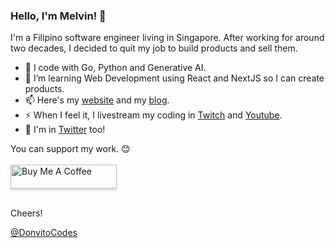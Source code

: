 ### Hello, I'm Melvin! 👋

I'm a Filipino software engineer living in Singapore. After working for around two decades, I decided to quit my job to build products and sell them.

- 🔭 I code with Go, Python and Generative AI. 
- 🌱 I’m learning Web Development using React and NextJS so I can create products.
- 📫 Here's my [website](donvitocodes.com) and my [blog](blog.donvitocodes.com).
- ⚡ When I feel it, I livestream my coding in [Twitch](twitch.tv/donvitocodes) and [Youtube](youtube.com/donvitocodes).
- 💬 I'm in [Twitter](x.com/donvito) too!

You can support my work. 😊 <br/><br/>
<a href="https://www.buymeacoffee.com/donvitocodes" target="_blank"><img src="https://cdn.buymeacoffee.com/buttons/v2/default-yellow.png" alt="Buy Me A Coffee" style="height: 38px !important;width: 170px !important;box-shadow: 0px 3px 2px 0px rgba(190, 190, 190, 0.5) !important;-webkit-box-shadow: 0px 3px 2px 0px rgba(190, 190, 190, 0.5) !important;" ></a><br/><br/>

Cheers!

[@DonvitoCodes](donvitocodes.com)

<!--
**donvito/donvito** is a ✨ _special_ ✨ repository because its `README.md` (this file) appears on your GitHub profile.

Here are some ideas to get you started:

- 🔭 I’m currently working on ...
- 🌱 I’m currently learning ...
- 👯 I’m looking to collaborate on ...
- 🤔 I’m looking for help with ...
- 💬 Ask me about ...
- 📫 How to reach me: ...
- 😄 Pronouns: ...
- ⚡ Fun fact: ...
-->

